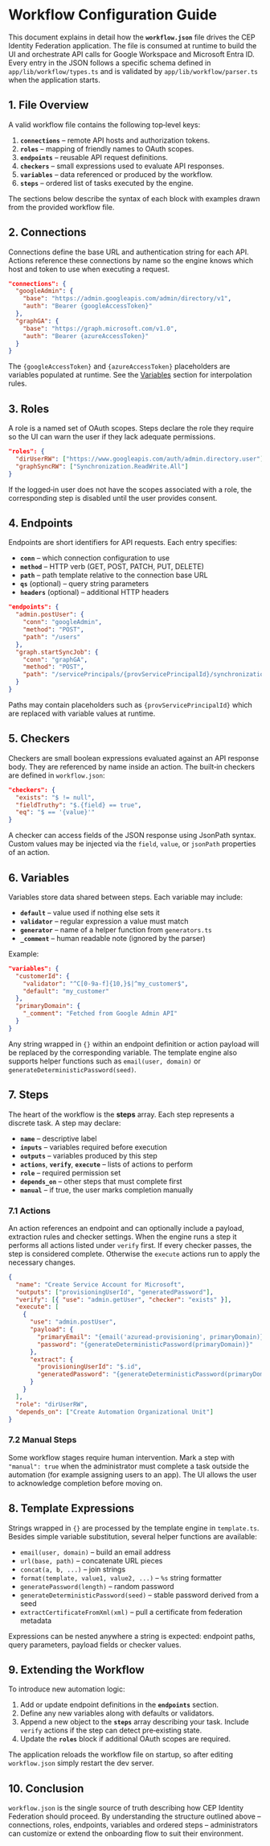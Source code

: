 # Workflow Configuration Guide

This document explains in detail how the **`workflow.json`** file drives the CEP Identity Federation application. The file is consumed at runtime to build the UI and orchestrate API calls for Google Workspace and Microsoft Entra ID. Every entry in the JSON follows a specific schema defined in `app/lib/workflow/types.ts` and is validated by `app/lib/workflow/parser.ts` when the application starts.

## 1. File Overview

A valid workflow file contains the following top‑level keys:

1. **`connections`** – remote API hosts and authorization tokens.
2. **`roles`** – mapping of friendly names to OAuth scopes.
3. **`endpoints`** – reusable API request definitions.
4. **`checkers`** – small expressions used to evaluate API responses.
5. **`variables`** – data referenced or produced by the workflow.
6. **`steps`** – ordered list of tasks executed by the engine.

The sections below describe the syntax of each block with examples drawn from the provided workflow file.

## 2. Connections

Connections define the base URL and authentication string for each API. Actions reference these connections by name so the engine knows which host and token to use when executing a request.

```json
"connections": {
  "googleAdmin": {
    "base": "https://admin.googleapis.com/admin/directory/v1",
    "auth": "Bearer {googleAccessToken}"
  },
  "graphGA": {
    "base": "https://graph.microsoft.com/v1.0",
    "auth": "Bearer {azureAccessToken}"
  }
}
```

The `{googleAccessToken}` and `{azureAccessToken}` placeholders are variables populated at runtime. See the [Variables](#4-variables) section for interpolation rules.

## 3. Roles

A role is a named set of OAuth scopes. Steps declare the role they require so the UI can warn the user if they lack adequate permissions.

```json
"roles": {
  "dirUserRW": ["https://www.googleapis.com/auth/admin.directory.user"],
  "graphSyncRW": ["Synchronization.ReadWrite.All"]
}
```

If the logged‑in user does not have the scopes associated with a role, the corresponding step is disabled until the user provides consent.

## 4. Endpoints

Endpoints are short identifiers for API requests. Each entry specifies:

- **`conn`** – which connection configuration to use
- **`method`** – HTTP verb (GET, POST, PATCH, PUT, DELETE)
- **`path`** – path template relative to the connection base URL
- **`qs`** (optional) – query string parameters
- **`headers`** (optional) – additional HTTP headers

```json
"endpoints": {
  "admin.postUser": {
    "conn": "googleAdmin",
    "method": "POST",
    "path": "/users"
  },
  "graph.startSyncJob": {
    "conn": "graphGA",
    "method": "POST",
    "path": "/servicePrincipals/{provServicePrincipalId}/synchronization/jobs/{jobId}/start"
  }
}
```

Paths may contain placeholders such as `{provServicePrincipalId}` which are replaced with variable values at runtime.

## 5. Checkers

Checkers are small boolean expressions evaluated against an API response body. They are referenced by name inside an action. The built‑in checkers are defined in `workflow.json`:

```json
"checkers": {
  "exists": "$ != null",
  "fieldTruthy": "$.{field} == true",
  "eq": "$ == '{value}'"
}
```

A checker can access fields of the JSON response using JsonPath syntax. Custom values may be injected via the `field`, `value`, or `jsonPath` properties of an action.

## 6. Variables

Variables store data shared between steps. Each variable may include:

- **`default`** – value used if nothing else sets it
- **`validator`** – regular expression a value must match
- **`generator`** – name of a helper function from `generators.ts`
- **`_comment`** – human readable note (ignored by the parser)

Example:

```json
"variables": {
  "customerId": {
    "validator": "^C[0-9a-f]{10,}$|^my_customer$",
    "default": "my_customer"
  },
  "primaryDomain": {
    "_comment": "Fetched from Google Admin API"
  }
}
```

Any string wrapped in `{}` within an endpoint definition or action payload will be replaced by the corresponding variable. The template engine also supports helper functions such as `email(user, domain)` or `generateDeterministicPassword(seed)`.

## 7. Steps

The heart of the workflow is the **steps** array. Each step represents a discrete task. A step may declare:

- **`name`** – descriptive label
- **`inputs`** – variables required before execution
- **`outputs`** – variables produced by this step
- **`actions`**, **`verify`**, **`execute`** – lists of actions to perform
- **`role`** – required permission set
- **`depends_on`** – other steps that must complete first
- **`manual`** – if true, the user marks completion manually

### 7.1 Actions

An action references an endpoint and can optionally include a payload, extraction rules and checker settings. When the engine runs a step it performs all actions listed under `verify` first. If every checker passes, the step is considered complete. Otherwise the `execute` actions run to apply the necessary changes.

```json
{
  "name": "Create Service Account for Microsoft",
  "outputs": ["provisioningUserId", "generatedPassword"],
  "verify": [{ "use": "admin.getUser", "checker": "exists" }],
  "execute": [
    {
      "use": "admin.postUser",
      "payload": {
        "primaryEmail": "{email('azuread-provisioning', primaryDomain)}",
        "password": "{generateDeterministicPassword(primaryDomain)}"
      },
      "extract": {
        "provisioningUserId": "$.id",
        "generatedPassword": "{generateDeterministicPassword(primaryDomain)}"
      }
    }
  ],
  "role": "dirUserRW",
  "depends_on": ["Create Automation Organizational Unit"]
}
```

### 7.2 Manual Steps

Some workflow stages require human intervention. Mark a step with `"manual": true` when the administrator must complete a task outside the automation (for example assigning users to an app). The UI allows the user to acknowledge completion before moving on.

## 8. Template Expressions

Strings wrapped in `{}` are processed by the template engine in `template.ts`. Besides simple variable substitution, several helper functions are available:

- `email(user, domain)` – build an email address
- `url(base, path)` – concatenate URL pieces
- `concat(a, b, ...)` – join strings
- `format(template, value1, value2, ...)` – `%s` string formatter
- `generatePassword(length)` – random password
- `generateDeterministicPassword(seed)` – stable password derived from a seed
- `extractCertificateFromXml(xml)` – pull a certificate from federation metadata

Expressions can be nested anywhere a string is expected: endpoint paths, query parameters, payload fields or checker values.

## 9. Extending the Workflow

To introduce new automation logic:

1. Add or update endpoint definitions in the **`endpoints`** section.
2. Define any new variables along with defaults or validators.
3. Append a new object to the **`steps`** array describing your task. Include `verify` actions if the step can detect pre‑existing state.
4. Update the **`roles`** block if additional OAuth scopes are required.

The application reloads the workflow file on startup, so after editing `workflow.json` simply restart the dev server.

## 10. Conclusion

`workflow.json` is the single source of truth describing how CEP Identity Federation should proceed. By understanding the structure outlined above – connections, roles, endpoints, variables and ordered steps – administrators can customize or extend the onboarding flow to suit their environment.
